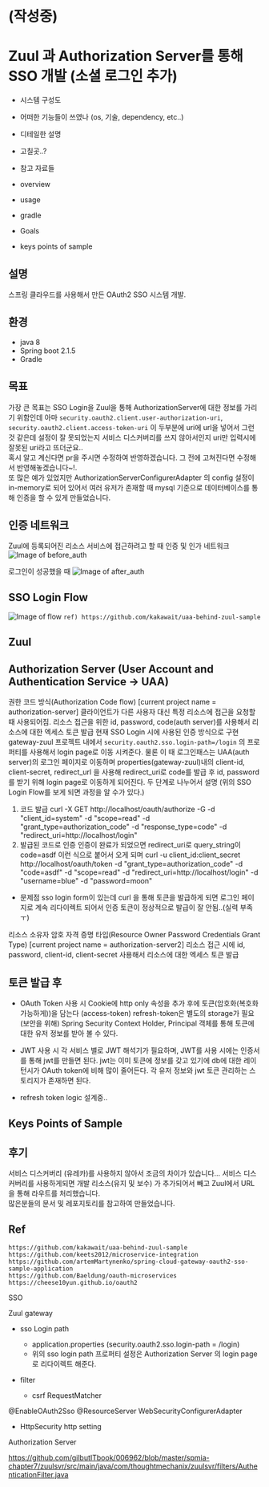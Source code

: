 
# (작성중)
# Zuul 과 Authorization Server를 통해 SSO 개발 (소셜 로그인 추가)
- 시스템 구성도
- 어떠한 기능들이 쓰였나 (os, 기술, dependency, etc..)
- 디테일한 설명
- 고칠곳..?
- 참고 자료들

- overview
- usage
- gradle
- Goals
- keys points of sample

## 설명
스프링 클라우드를 사용해서 만든 OAuth2 SSO 시스템 개발. 

## 환경
- java 8
- Spring boot 2.1.5
- Gradle


## 목표
가장 큰 목표는 SSO Login을 Zuul을 통해 AuthorizationServer에 대한 정보를 가리기 위함인데 아마 ```security.oauth2.client.user-authorization-uri```, ```security.oauth2.client.access-token-uri```   이 두부분에 uri에 url을 넣어서 그런것 같은데 설정이 잘 못되었는지 서비스 디스커버리를 쓰지 않아서인지 uri만 입력시에 잘못된 uri라고 뜨더군요..  
혹시 알고 계신다면 pr을 주시면 수정하여 반영하겠습니다. 그 전에 고쳐진다면 수정해서 반영해놓겠습니다~!.  
또 많은 예가 있었지만 AuthorizationServerConfigurerAdapter 의 config 설정이 in-memory로 되어 있어서 여러 유저가 존재할 때 mysql 기준으로 데이터베이스를 통해 인증을 할 수 있게 만들었습니다. 

## 인증 네트워크
Zuul에 등록되어진 리소스 서비스에 접근하려고 할 때 인증 및 인가 네트워크
![Image of before_auth](https://github.com/liquidjoo/spring-cloud-oauth2-sso-mk2/blob/master/request_auth_network.png)

로그인이 성공했을 때
![Image of after_auth](https://github.com/liquidjoo/spring-cloud-oauth2-sso-mk2/blob/master/after_login_network.png)

## SSO Login Flow
![Image of flow](https://github.com/liquidjoo/spring-cloud-oauth2-sso-mk2/blob/master/zuul_flow.png)
```ref) https://github.com/kakawait/uaa-behind-zuul-sample ```
## Zuul


## Authorization Server (User Account and Authentication Service -> UAA)

권한 코드 방식(Authorization Code flow) [current project name = authorization-server]
클라이언트가 다른 사용자 대신 특정 리소스에 접근을 요청할 때 사용되어짐.
리소스 접근을 위한 id, password, code(auth server)를 사용해서 리소스에 대한 엑세스 토큰 발급
현재 SSO Login 시에 사용된 인증 방식으로 구현
gateway-zuul 프로젝트 내에서 ```security.oauth2.sso.login-path=/login``` 의 프로퍼티를 사용해서 login page로 이동 시켜준다.
물론 이 때 로그인패스는 UAA(auth server)의 로그인 페이지로 이동하며 properties(gateway-zuul)내의 client-id, client-secret, redirect_url 을 사용해 redirect_uri로 code를 발급 후
id, password를 받기 위해 login page로 이동하게 되어진다.
두 단계로 나누어서 설명 (위의 SSO Login Flow를 보게 되면 과정을 알 수가 있다.)
1. 코드 발급
curl -X GET http://localhost/oauth/authorize -G -d "client_id=system" -d "scope=read" -d "grant_type=authorization_code" -d "response_type=code" -d "redirect_uri=http://localhost/login"
2. 발급된 코드로 인증
인증이 완료가 되었으면 redirect_uri로 query_string이 code=asdf 이런 식으로 붙어서 오게 되며 
curl -u client_id:client_secret http://localhost/oauth/token -d "grant_type=authorization_code" -d "code=asdf" -d "scope=read" -d "redirect_uri=http://localhost/login" -d "username=blue" -d "password=moon"
* 문제점 sso login form이 있는데 curl 을 통해 토큰을 발급하게 되면 로그인 페이지로 계속 리다이렉트 되어서 인증 토큰이 정상적으로 발급이 잘 안됨..(실력 부족 ㅜ)


리소스 소유자 암호 자격 증명 타입(Resource Owner Password Credentials Grant Type) [current project name = authorization-server2]
리소스 접근 시에 id, password, client-id, client-secret 사용해서 리소스에 대한 엑세스 토큰 발급


## 토큰 발급 후
- OAuth Token 사용 시
 Cookie에 http only 속성을 추가 후에 토큰(암호화(복호화 가능하게))을 담는다 (access-token)
 refresh-token은 별도의 storage가 필요 (보안을 위해)
 Spring Security Context Holder, Principal 객체를 통해 토큰에 대한 유저 정보를 받아 볼 수 있다. 
- JWT 사용 시 
 각 서비스 별로 JWT 해석기가 필요하며, JWT를 사용 시에는 인증서를 통해 jwt를 만들면 된다.
 jwt는 이미 토큰에 정보를 갖고 있기에 db에 대한 레이턴시가 OAuth token에 비해 많이 줄어든다. 각 유저 정보와 jwt 토큰 관리하는 스토리지가 존재하면 된다.
  
 - refresh token
 logic 설계중..

## Keys Points of Sample


## 후기
서비스 디스커버리 (유레카)를 사용하지 않아서 조금의 차이가 있습니다... 서비스 디스커버리를 사용하게되면 개발 리소스(유지 및 보수) 가 추가되어서 빼고 Zuul에서 URL을 통해 라우트를 처리했습니다.  
많은분들의 문서 및 레포지토리를 참고하여 만들었습니다.


## Ref
```
https://github.com/kakawait/uaa-behind-zuul-sample
https://github.com/keets2012/microservice-integration
https://github.com/artemMartynenko/spring-cloud-gateway-oauth2-sso-sample-application
https://github.com/Baeldung/oauth-microservices
https://cheese10yun.github.io/oauth2
```

SSO

Zuul gateway
- sso Login path 
    - application.properties (security.oauth2.sso.login-path = /login)
    - 위의 sso login path 프로퍼티 설정은 Authorization Server 의 login page로 리다이렉트 해준다.
    
- filter
    - csrf RequestMatcher

@EnableOAuth2Sso
@ResourceServer
WebSecurityConfigurerAdapter
- HttpSecurity http setting


Authorization Server

https://github.com/gilbutITbook/006962/blob/master/spmia-chapter7/zuulsvr/src/main/java/com/thoughtmechanix/zuulsvr/filters/AuthenticationFilter.java